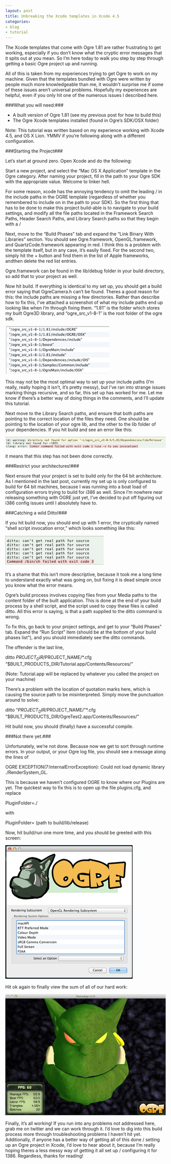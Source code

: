 ```yaml
---
layout: post
title: Unbreaking the Xcode templates in Xcode 4.5
categories:
- blog
- tutorial
---
```


The Xcode templates that come with Ogre 1.81 are rather frustrating to get working, especially if you don’t know what the cryptic error messages that it spits out at you mean. So I’m here today to walk you step by step through getting a basic Ogre project up and running.

All of this is taken from my experiences trying to get Ogre to work on my machine. Given that the templates bundled with Ogre were written by people much more knowledgeable than me, it wouldn’t surprise me if some of these issues aren’t universal problems. Hopefully my experiences are helpful, even if you only hit one of the numerous issues I described here.


###What you will need:###

* A built version of Ogre 1.81 (see my previous post for how to build this)
* The Ogre Xcode templates installed (found in Ogre’s SDK/OSX folder)

Note: This tutorial was written based on my experience working with Xcode 4.5, and OS X Lion. YMMV if you’re following along with a different configuration.

###Starting the Project###

Let’s start at ground zero. Open Xcode and do the following:

Start a new project, and select the “Mac OS X Application” template in the Ogre category.
After naming your project, fill in the path to your Ogre SDK with the appropriate value.
Welcome to linker hell. 

For some reason, xcode has the annoying tendency to omit the leading / in the include paths in the OGRE template (regardless of whether you remembered to include on in the path to your SDK). So the first thing that has to be done to make this project build-able is to navigate to your build settings, and modify all the file paths located in the Framework Search Paths, Header Search Paths, and Library Search paths so that they begin with a /

Next, move to the “Build Phases” tab and expand the “Link Binary With Libraries” section. You should see Ogre.framework, OpenGL.framework, and QuartzCode.framework appearing in red. I think this is a problem with the template itself, but in any case, it’s easily fixed. For the second two, simply hit the + button and find them in the list of Apple frameworks, andthen delete the red list entries.

Ogre.framework can be found in the lib/debug folder in your build directory, so add that to your project as well.

Now hit build. If everything is identical to my set up, you should get a build error saying that OgreCamera.h can’t be found. Theres a good reason for this: the include paths are missing a few directories. Rather than describe how to fix this, I’ve attached a screenshot of what my include paths end up looking like when I’m through fixing them. “1.81″ is the folder which stores my built Ogre3D library, and “ogre_src_v1-8-1″ is the root folder of the ogre sdk.

![Include Paths](/images/post_images/taming-the-ogre2/include_paths.png)

This may not be the most optimal way to set up your include paths (I’m really, really hoping it isn’t, it’s pretty messy), but I’ve ran into strange issues marking things recursive, and so far, this set up has worked for me. Let me know if there’s a better way of doing things in the comments, and I’ll update this tutorial.

Next move to the Library Search paths, and ensure that both paths are pointing to the correct location of the files they need. One should be pointing to the location of your ogre lib, and the other to the lib folder of your dependencies. If you hit build and see an error like this:

![Error Message](/images/post_images/taming-the-ogre2/lOIS_error.png)

it means that this step has not been done correctly.

###Restrict your architectures!###

Next ensure that your project is set to build only for the 64 bit architecture. As I mentioned in the last post, currently my set up is only configured to build for 64 bit machines, because I was running into a boat load of configuration errors trying to build for i386 as well. Since I’m nowhere near releasing something with OGRE just yet, I’ve decided to put off figuring out i386 config issues until I absolutely have to.

###Catching a wild Ditto!###

If you hit build now, you should end up with 1 error, the cryptically named “shell script invocation error,” which looks something like this:

![Ditto Error](/images/post_images/taming-the-ogre2/ditto_error.png)


It’s a shame that this isn’t more descriptive, because it took me a long time to understand exactly what was going on, but fixing it is dead simple once you know what the error means.

Ogre’s build process involves copying files from your Media paths to the content folder of the built application. This is done at the end of your build process by a shell script, and the script used to copy these files is called ditto. All this error is saying, is that a path supplied to the ditto command is wrong.

To fix this, go back to your project settings, and get to your “Build Phases” tab. Expand the “Run Script” item (should be at the bottom of your build phases list”), and you should immediately see the ditto commands.

The offender is the last line,

ditto $PROJECT_DIR/$PROJECT_NAME/&#42;.cfg &ldquo;$BUILT_PRODUCTS_DIR/Tutorial.app/Contents/Resources/&rdquo;

(Note: Tutorial.app will be replaced by whatever you called the project on your machine)

There’s a problem with the location of quotation marks here, which is causing the source path to be misinterpreted. Simply move the punctuation around to solve:

ditto &ldquo;$PROJECT_DIR/$PROJECT_NAME/&rdquo;&#42;.cfg &ldquo;$BUILT_PRODUCTS_DIR/OgreTest2.app/Contents/Resources/&rdquo;

Hit build now, you should (finally) have a successful compile.

###Not there yet.###

Unfortunately, we’re not done. Because now we get to sort through runtime errors. In your output, or your Ogre log file, you should see a message along the lines of

OGRE EXCEPTION(7:InternalErrorException): Could not load dynamic library ./RenderSystem_GL.

This is because we haven’t configured OGRE to know where our Plugins are yet. The quickest way to fix this is to open up the file plugins.cfg, and replace

PluginFolder=./

with

PluginFolder= (path to build/lib/release)

 

Now, hit build/run one more time, and you should be greeted with this screen:

![Config Screen](/images/post_images/taming-the-ogre2/config_screen.png)


Hit ok again to finally view the sum of all of our hard work:


![Config Screen](/images/post_images/taming-the-ogre2/ogrehead.png)


Finally, it’s all working! If you run into any problems not addressed here, grab me on twitter and we can work through it. I’d love to dig into this build process more through troubleshooting problems I haven’t hit yet. Additionally, if anyone has a better way of getting all of this done / setting up an Ogre project in Xcode, I’d love to hear about it, because I’m really hoping theres a less messy way of getting it all set up / configuring it for 1386. Regardless, thanks for reading!
